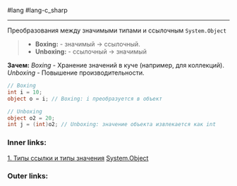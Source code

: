 #lang #lang-c_sharp

---
Преобразования между значимыми типами и ссылочным `System.Object`
> - **Boxing:** - значимый -> ссылочный.
> - **Unboxing:** - ссылочный -> значимый

**Зачем:**
*Boxing* - Хранение значений в куче (например, для коллекций).
*Unboxing* - Повышение производительности.

```csharp
// Boxing
int i = 10;
object o = i; // Boxing: i преобразуется в объект

// Unboxing
object o2 = 20;
int j = (int)o2; // Unboxing: значение объекта извлекается как int
```

### Inner links:
[1. Типы ссылки и типы значения](1.%20Lang/C-sharp/0.%20Введение/1.%20Типы%20данных/1.%20Типы%20ссылки%20и%20типы%20значения.md)
[System.Object](1.%20Lang/C-sharp/0.%20Введение/2.%20Классы%20и%20структуры/System.Object.md)

### Outer links:



